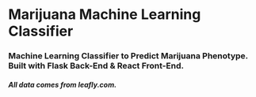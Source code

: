 # Marijuana Machine Learning Classifier

### Machine Learning Classifier to Predict Marijuana Phenotype. Built with Flask Back-End & React Front-End. 

##### All data comes from leafly.com.
